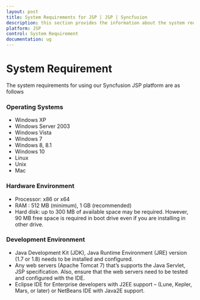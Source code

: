 ```yaml
---
layout: post
title: System Requirements for JSP | JSP | Syncfusion
description: this section provides the information about the system requirements for JSP platform with supported browsers
platform: JSP
control: System Requirement
documentation: ug
---
```


# System Requirement

The system requirements for using our Syncfusion JSP platform are as follows

### Operating Systems

* Windows XP
* Windows Server 2003
* Windows Vista
* Windows 7
* Windows 8, 8.1
* Windows 10
* Linux
* Unix
* Mac

### Hardware Environment

* Processor: x86 or x64
* RAM : 512 MB (minimum), 1 GB (recommended)
* Hard disk: up to 300 MB of available space may be required. However, 90 MB free space is required in boot drive even if you are installing in other drive.

### Development Environment

* Java Development Kit (JDK), Java Runtime Environment (JRE) version (1.7 or 1.8) needs to be installed and configured.
* Any web servers (Apache Tomcat 7) that’s supports the Java Servlet, JSP specification. Also, ensure that the web servers need to be tested and configured with the IDE.
* Eclipse IDE for Enterprise developers with J2EE support – (Lune, Kepler, Mars, or later) or NetBeans IDE with Java2E support.